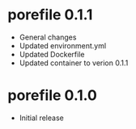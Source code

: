 # porefile 0.1.1
* General changes
* Updated environment.yml
* Updated Dockerfile
* Updated container to verion 0.1.1

# porefile 0.1.0
* Initial release
